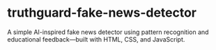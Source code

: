 # truthguard-fake-news-detector
A simple AI-inspired fake news detector using pattern recognition and educational feedback—built with HTML, CSS, and JavaScript.
